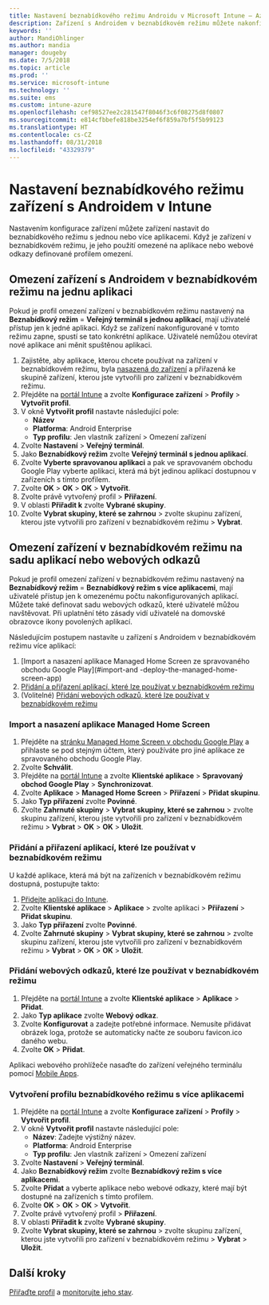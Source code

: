 ```yaml
---
title: Nastavení beznabídkového režimu Androidu v Microsoft Intune – Azure | Microsoft Docs
description: Zařízení s Androidem v beznabídkovém režimu můžete nakonfigurovat jako zařízení v beznabídkovém režimu s jednou nebo více aplikacemi.
keywords: ''
author: MandiOhlinger
ms.author: mandia
manager: dougeby
ms.date: 7/5/2018
ms.topic: article
ms.prod: ''
ms.service: microsoft-intune
ms.technology: ''
ms.suite: ems
ms.custom: intune-azure
ms.openlocfilehash: cef98527ee2c281547f8046f3c6f08275d8f0807
ms.sourcegitcommit: e814cfbbefe818be3254ef6f859a7bf5f5b99123
ms.translationtype: HT
ms.contentlocale: cs-CZ
ms.lasthandoff: 08/31/2018
ms.locfileid: "43329379"
---
```

# <a name="kiosk-settings-for-android-devices-in-intune"></a>Nastavení beznabídkového režimu zařízení s Androidem v Intune

Nastavením konfigurace zařízení můžete zařízení nastavit do beznabídkového režimu s jednou nebo více aplikacemi. Když je zařízení v beznabídkovém režimu, je jeho použití omezené na aplikace nebo webové odkazy definované profilem omezení. 

## <a name="restrict-an-android-kiosk-device-to-a-single-app"></a>Omezení zařízení s Androidem v beznabídkovém režimu na jednu aplikaci

Pokud je profil omezení zařízení v beznabídkovém režimu nastavený na **Beznabídkový režim** = **Veřejný terminál s jednou aplikací**, mají uživatelé přístup jen k jedné aplikaci. Když se zařízení nakonfigurované v tomto režimu zapne, spustí se tato konkrétní aplikace. Uživatelé nemůžou otevírat nové aplikace ani měnit spuštěnou aplikaci.

1. Zajistěte, aby aplikace, kterou chcete používat na zařízení v beznabídkovém režimu, byla [nasazená do zařízení](apps-deploy.md) a přiřazená ke skupině zařízení, kterou jste vytvořili pro zařízení v beznabídkovém režimu.
2. Přejděte na [portál Intune](https://portal.azure.com) a zvolte **Konfigurace zařízení** > **Profily** > **Vytvořit profil**.
3. V okně **Vytvořit profil** nastavte následující pole:
     - **Název**
     - **Platforma**: Android Enterprise
     - **Typ profilu**: Jen vlastník zařízení > Omezení zařízení
4. Zvolte **Nastavení** > **Veřejný terminál**.
5. Jako **Beznabídkový režim** zvolte **Veřejný terminál s jednou aplikací**.
6. Zvolte **Vyberte spravovanou aplikaci** a pak ve spravovaném obchodu Google Play vyberte aplikaci, která má být jedinou aplikací dostupnou v zařízeních s tímto profilem.
7. Zvolte **OK** > **OK** > **OK** > **Vytvořit**.
8. Zvolte právě vytvořený profil > **Přiřazení**.
9. V oblasti **Přiřadit k** zvolte **Vybrané skupiny**.
10. Zvolte **Vybrat skupiny, které se zahrnou** > zvolte skupinu zařízení, kterou jste vytvořili pro zařízení v beznabídkovém režimu > **Vybrat**.

## <a name="restrict-a-kiosk-device-to-a-set-of-apps-or-web-links"></a>Omezení zařízení v beznabídkovém režimu na sadu aplikací nebo webových odkazů

Pokud je profil omezení zařízení v beznabídkovém režimu nastavený na **Beznabídkový režim** = **Beznabídkový režim s více aplikacemi**, mají uživatelé přístup jen k omezenému počtu nakonfigurovaných aplikací. Můžete také definovat sadu webových odkazů, které uživatelé můžou navštěvovat. Při uplatnění této zásady vidí uživatelé na domovské obrazovce ikony povolených aplikací.

Následujícím postupem nastavíte u zařízení s Androidem v beznabídkovém režimu více aplikací:

1. [Import a nasazení aplikace Managed Home Screen ze spravovaného obchodu Google Play](#import-and -deploy-the-managed-home-screen-app)
2. [Přidání a přiřazení aplikací, které lze používat v beznabídkovém režimu](#add-and-assign-apps-that-can-be-used-in-kiosk-mode)
3. (Volitelné) [Přidání webových odkazů, které lze používat v beznabídkovém režimu](#add-web-links-that-can-be-used-in-kiosk-mode)

### <a name="import-and-deply-the-managed-home-screen-app"></a>Import a nasazení aplikace Managed Home Screen

1. Přejděte na [stránku Managed Home Screen v obchodu Google Play](https://play.google.com/work/apps/details?id=com.microsoft.launcher.enterprise) a přihlaste se pod stejným účtem, který používáte pro jiné aplikace ze spravovaného obchodu Google Play.
2. Zvolte **Schválit**.
3. Přejděte na [portál Intune](https://portal.azure.com) a zvolte **Klientské aplikace** > **Spravovaný obchod Google Play** > **Synchronizovat**.
4. Zvolte **Aplikace** > **Managed Home Screen** > **Přiřazení** > **Přidat skupinu**.
5. Jako **Typ přiřazení** zvolte **Povinné**.
6. Zvolte **Zahrnuté skupiny** > **Vybrat skupiny, které se zahrnou** > zvolte skupinu zařízení, kterou jste vytvořili pro zařízení v beznabídkovém režimu > **Vybrat** > **OK** > **OK** > **Uložit**.

### <a name="add-and-assign-apps-that-can-be-used-in-kiosk-mode"></a>Přidání a přiřazení aplikací, které lze používat v beznabídkovém režimu

U každé aplikace, která má být na zařízeních v beznabídkovém režimu dostupná, postupujte takto:

1. [Přidejte aplikaci do Intune](store-apps-android.md).
2. Zvolte **Klientské aplikace** > **Aplikace** > zvolte aplikaci > **Přiřazení** > **Přidat skupinu**.
3. Jako **Typ přiřazení** zvolte **Povinné**.
4. Zvolte **Zahrnuté skupiny** > **Vybrat skupiny, které se zahrnou** > zvolte skupinu zařízení, kterou jste vytvořili pro zařízení v beznabídkovém režimu > **Vybrat** > **OK** > **OK** > **Uložit**.

### <a name="add-web-links-that-can-be-used-in-kiosk-mode"></a>Přidání webových odkazů, které lze používat v beznabídkovém režimu

1. Přejděte na [portál Intune](https://portal.azure.com) a zvolte **Klientské aplikace** > **Aplikace** > **Přidat**.
2. Jako **Typ aplikace** zvolte **Webový odkaz**.
3. Zvolte **Konfigurovat** a zadejte potřebné informace. Nemusíte přidávat obrázek loga, protože se automaticky načte ze souboru favicon.ico daného webu.
4. Zvolte **OK** > **Přidat**.

Aplikaci webového prohlížeče nasaďte do zařízení veřejného terminálu pomocí [Mobile Apps](apps-add.md).

### <a name="create-a-multi-app-kiosk-profile"></a>Vytvoření profilu beznabídkového režimu s více aplikacemi

1. Přejděte na [portál Intune](https://portal.azure.com) a zvolte **Konfigurace zařízení** > **Profily** > **Vytvořit profil**.
3. V okně **Vytvořit profil** nastavte následující pole:
     - **Název**: Zadejte výstižný název.
     - **Platforma**: Android Enterprise
     - **Typ profilu**: Jen vlastník zařízení > Omezení zařízení
4. Zvolte **Nastavení** > **Veřejný terminál**.
5. Jako **Beznabídkový režim** zvolte **Beznabídkový režim s více aplikacemi**.
6. Zvolte **Přidat** a vyberte aplikace nebo webové odkazy, které mají být dostupné na zařízeních s tímto profilem.
7. Zvolte **OK** > **OK** > **OK** > **Vytvořit**.
8. Zvolte právě vytvořený profil > **Přiřazení**.
9. V oblasti **Přiřadit k** zvolte **Vybrané skupiny**.
10. Zvolte **Vybrat skupiny, které se zahrnou** > zvolte skupinu zařízení, kterou jste vytvořili pro zařízení v beznabídkovém režimu > **Vybrat** > **Uložit**.

## <a name="next-steps"></a>Další kroky
[Přiřaďte profil](device-profile-assign.md) a [monitorujte jeho stav](device-profile-monitor.md).
